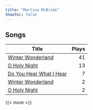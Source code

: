 ```yaml
---
title: "Martina McBride"
ShowToc: false
---
```


## Songs
Title | Plays 
----- | -----: 
[Winter Wonderland](/songs/winter-wonderland) | 41
[O Holy Night](/songs/o-holy-night) | 13
[Do You Hear What I Hear](/songs/do-you-hear-what-i-hear) | 7
[Winter Wonderland](/songs/winter-wonderland) | 2
[O Holy Night](/songs/o-holy-night) | 2

{{< more >}}